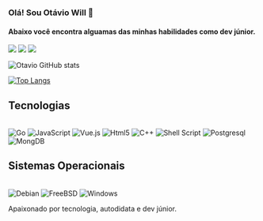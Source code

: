 ### Olá! Sou Otávio Will 🤚
#### Abaixo você encontra alguamas das minhas habilidades como dev júnior.


[![](https://img.shields.io/badge/LinkedIn-0077B5?style=for-the-badge&logo=linkedin&logoColor=white)](https://www.linkedin.com/in/ot%C3%A1vio-will-424a21180/)
[![](https://img.shields.io/badge/Gmail-D14836?style=for-the-badge&logo=gmail&logoColor=white)](otaviowill81@gmail.com)
[![](https://img.shields.io/badge/website-000000?style=for-the-badge&logo=About.me&logoColor=white)](https://owtechsystems.com)

![Otavio GitHub stats](https://github-readme-stats.vercel.app/api?username=otavio27&show_icons=true&theme=cobalt)

[![Top Langs](https://github-readme-stats.vercel.app/api/top-langs/?username=otavio27)](https://github.com/otavio27/github-readme-stats)

## Tecnologias

<div style="display: inline_block"><br>
    <img algin="center" alt="Go" src="https://img.shields.io/badge/Go-00ADD8?style=for-the-badge&logo=go&logoColor=white">
    <img algin="center" alt="JavaScript" src="https://img.shields.io/badge/JavaScript-F7DF1E?style=for-the-badge&logo=javascript&logoColor=black">
    <img algin="center" alt="Vue.js" src="https://img.shields.io/badge/Vue.js-35495E?style=for-the-badge&logo=vue.js&logoColor=4FC08D">
    <img algin="center" alt="Html5" src="https://img.shields.io/badge/HTML5-E34F26?style=for-the-badge&logo=html5&logoColor=white">
    <img algin="center" alt="C++" src="https://img.shields.io/badge/C%2B%2B-00599C?style=for-the-badge&logo=c%2B%2B&logoColor=white">
    <img algin="center" alt="Shell Script" src="https://img.shields.io/badge/Shell_Script-121011?style=for-the-badge&logo=gnu-bash&logoColor=white">
    <img algin="center" alt="Postgresql" src="https://img.shields.io/badge/PostgreSQL-316192?style=for-the-badge&logo=postgresql&logoColor=white">
    <img algin="center" alt="MongDB" src="https://img.shields.io/badge/MongoDB-4EA94B?style=for-the-badge&logo=mongodb&logoColor=white">
</div>

## Sistemas Operacionais

<div style="display: inline_block"><br>
    <img algin="center" alt="Debian" src="https://img.shields.io/badge/Debian-A81D33?style=for-the-badge&logo=debian&logoColor=white">
    <img algin="center" alt="FreeBSD" src="https://img.shields.io/badge/freebsd-AB2B28?style=for-the-badge&logo=freebsd&logoColor=white">
    <img algin="center" alt="Windows" src="https://img.shields.io/badge/Windows-0078D6?style=for-the-badge&logo=windows&logoColor=white">
</div>


Apaixonado por tecnologia, autodidata e dev júnior.


